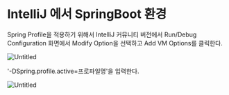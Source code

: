 # IntelliJ 에서 SpringBoot 환경

Spring Profile을 적용하기 위해서 IntelliJ 커뮤니티 버전에서 Run/Debug Configuration 화면에서 Modify  Option을 선택하고 Add VM Options를 클릭한다.

![Untitled](../.gitbook/assets/intellij-01.png)

'-DSpring.profile.active=프로파일명'을 입력한다. 

![Untitled](../.gitbook/assets/intellij-02.png)